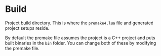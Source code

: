 # Build

Project build directory. This is where the `premake4.lua` file and generated project setups reside.

By default the premake file assumes the project is a C++ project and puts built binaries in the `bin` folder. You can change both of these by modifying the premake file.
